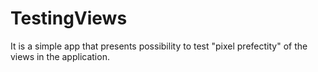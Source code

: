 TestingViews
============

It is a simple app that presents possibility to test "pixel prefectity" of the views in the application.
